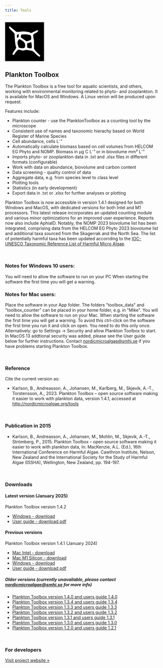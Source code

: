 ```yaml
---
title: Tools
---
```

![Plankton Toolbox](/assets/plankton_toolbox_icon.png)
## Plankton Toolbox

The Plankton Toolbox is a free tool for aquatic scientists, and others, working with environmental monitoring related to phyto- and zooplankton. It is available for MacOS and Windows. A Linux verion will be produced upon request.

Features include:

* Plankton counter - use the PlanktonToolbox as a counting tool by the microscope
* Consistent use of names and taxonomic hierachy based on World Register of Marine Species
* Cell abundance, cells L⁻¹
* Automatically calculate biomass based on cell volumes from HELCOM EG Phyto and NOMP. Biomass in µg C L⁻¹ or in biovolume mm³ L⁻¹
* Imports phyto- or zooplankton data in .txt and .xlsx files in different formats (configurable)
* Work with data on abundance, biovolume and carbon content
* Data screening - quality control of data
* Aggregate data, e.g. from species level to class level
* Plotting tools
* Statistics (in early development)
* Export data in .txt or .xlsx for further analyses or plotting

Plankton Toolbox is now accessible in version 1.4.1 designed for both Windows and MacOS, with dedicated versions for both Intel and M1 processors. This latest release incorporates an updated counting module and various minor optimizations for an improved user experience. Reports now also include AphiaID. Notably, the NOMP 2023 biovolume list has been integrated, comprising data from the HELCOM EG Phyto 2023 biovolume list and additional taxa sourced from the Skagerrak and the North Sea. The list of potentially harmful taxa has been updated accorrding to the [IOC-UNESCO Taxonomic Reference List of Harmful Micro Algae](http://www.marinespecies.org/hab/).

&nbsp;  

### Notes for Windows 10 users:
You will need to allow the software to run on your PC When starting the software the first time you will get a warning.

### Notes for Mac users:
Place the software in your App folder. The folders "toolbox_data" and "toolbox_counter" can be placed in your home folder, e.g. in "Mike". You will need to allow the software to run on your Mac. When starting the software the first time you will get a warning. To avoid this ctrl-click on the software the first time you run it and click on open. You need to do this only once. Alternatively: go to Settings -> Security and allow Plankton Toolbox to start. In MacOS 13 addtional security was added, please see the User guide below for further instructions. Contact [nordicmicroalgae@smhi.se](mailto:nordicmicroalgae@smhi.se) if you have problems starting Plankton Toolbox.

&nbsp;  

### Reference
Cite the current version as:

- Karlson, B., Andreasson, A., Johansen, M., Karlberg, M., Skjevik, A.-T., Torstensson, A., 2023. Plankton Toolbox – open source software making it easier to work with plankton data, version 1.4.1, accessed at http://nordicmicroalgae.org/tools

&nbsp;  

### Publication in 2015
- Karlson, B., Andreasson, A., Johansen, M., Mohlin, M., Skjevik, A.-T., Strömberg, P., 2015. Plankton Toolbox – open source software making it easier to work with plankton data, In: MacKenzie, A.L. (Ed.), 16th International Conference on Harmful Algae. Cawthron Institute, Nelson, New Zealand and the International Society for the Study of Harmful Algae (ISSHA), Wellington, New Zealand, pp. 194-197.

&nbsp;  

### Downloads
#### Latest version (January 2025)

Plankton Toolbox version 1.4.2
* [Windows - download](https://www.smhi.se/oceanografi/oce_info_data/shark_web/downloads/sbdi/plankton_toolbox_1_4_2/plankton_toolbox_1_4_2_windows_20250115.zip)
* [User guide - download pdf](https://www.smhi.se/oceanografi/oce_info_data/shark_web/downloads/sbdi/plankton_toolbox_1_4_2/Plankton_Toolbox_users_guide_1_4_2.pdf)

#### Previous versions

Plankton Toolbox version 1.4.1 (January 2024)
* [Mac Intel - download](https://www.smhi.se/oceanografi/oce_info_data/shark_web/downloads/sbdi/plankton_toolbox_1_4_1/plankton_toolbox_1_4_1_mac_intel_20240125.tar.gz)
* [Mac M1 Silicon - download](https://www.smhi.se/oceanografi/oce_info_data/shark_web/downloads/sbdi/plankton_toolbox_1_4_1/plankton_toolbox_1_4_1_mac_m1_20240125.tar.gz)
* [Windows - download](https://www.smhi.se/oceanografi/oce_info_data/shark_web/downloads/sbdi/plankton_toolbox_1_4_1/plankton_toolbox_1_4_1_windows_20240125.zip)
* [User guide - download pdf](https://www.smhi.se/oceanografi/oce_info_data/shark_web/downloads/sbdi/plankton_toolbox_1_4_1/Plankton_Toolbox_users_guide_1_4_1.pdf)

##### Older versions (currently unavailable, please contact [nordicmicroalgae@smhi.se](mailto:nordicmicroalgae@smhi.se) for more info)

* [Plankton Toolbox version 1.4.0 and users guide 1.4.0](https://data.smhi.se/oce/SLW/plankton_toolbox_1_4_0/)
* [Plankton Toolbox version 1.3.4 and users guide 1.3.4](https://data.smhi.se/oce/SLW/plankton_toolbox_1_3_4/)
* [Plankton Toolbox version 1.3.3 and users guide 1.3.3](https://data.smhi.se/oce/SLW/plankton_toolbox_1_3_3/)
* [Plankton Toolbox version 1.3.2 and users guide 1.3.2](https://data.smhi.se/oce/SLW/plankton_toolbox_1_3_2/)
* [Plankton Toolbox version 1.3.1 and users guide 1.3.1](https://data.smhi.se/oce/SLW/plankton_toolbox_1_3_1/)
* [Plankton Toolbox version 1.3.0 and users guide 1.3.0](https://data.smhi.se/oce/SLW/plankton_toolbox_1_3_0/)
* [Plankton Toolbox version 1.2.0 and users guide 1.2.1](https://data.smhi.se/oce/SLW/plankton_toolbox_1_2_1/)

&nbsp;

### For developers

[Visit project website »](https://github.com/planktontoolbox)
